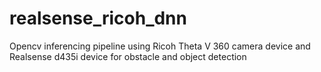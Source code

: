 # realsense_ricoh_dnn
 Opencv inferencing pipeline using Ricoh Theta V 360 camera device and Realsense d435i device for obstacle and object detection
